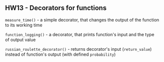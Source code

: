 ## HW13 - Decorators for functions

```measure_time()``` - a simple decorator, that changes the output of the function to its working time

```function_logging()``` - a decorator, that prints function's input and the type of output value

```russian_roulette_decorator()``` -  returns decorator's input (```return_value```) instead of function's output (with defined ```probability```)
